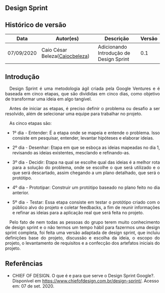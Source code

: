 
## Design Sprint
## Histórico de versão

<table>
  <thead>
    <tr>
      <th>Data</th>
           <th>Autor(es)</th>
      <th>Descrição</th>
      <th>Versão</th>
    </tr>
  </thead>
  <tbody>
    <tr>
      <td>07/09/2020</td>
      <td>Caio César Beleza(<a target="blank" href="https://github.com/Caiocbeleza">Caiocbeleza</a>)</td>
      <td>Adicionando Introdução de Design Sprint</td>
      <td>
        0.1
      </td>
    </tr>
  </tbody>
</table>

## Introdução

<p align="justify">&emsp;Design Sprint é uma metodologia ágil criada pela Google Ventures e é baseada em cinco etapas, que são divididas em cinco dias, como objetivo de transformar uma ideia em algo tangível.</p>
<p align="justify">&emsp;Antes de iniciar as etapas, é preciso definir o problema ou desafio a ser resolvido, além de selecionar uma equipe para trabalhar no projeto.</p>

<p align="justify">&emsp;As cinco etapas são:</p>

* <p align="justify">1º dia - Entender: É a etapa onde se mapeia e entende o problema. Isso consiste em pesquisar, entender, levantar hipóteses e elaborar ideias.</p>

* <p align="justify">2º dia - Desenhar: Etapa em que se esboça as ideias mapeadas no dia 1, revisando as ideias existentes, mesclando e refinando-as.</p>

* <p align="justify">3º dia - Decidir: Etapa na qual se escolhe qual das ideias é a melhor rota para a solução do problema, onde se escolhe o que será utilizado e o que será descartado, assim chegando a um plano detalhado, que será o protótipo.</p>

* <p align="justify">4º dia - Prototipar: Construir um protótipo baseado no plano feito no dia anterior.</p>

* <p align="justify">5º dia - Testar: Essa etapa consiste em testar o protótipo criado com o público alvo do projeto e coletar feedbacks, a fim de reunir informações e refinar as ideias para a aplicação real que será feita no projeto.</p>

<p align="justify">&emsp;Pelo fato de nem todas as pessoas do grupo terem muito conhecimento de design sprint e o não termos um tempo hábil para fazermos uma design sprint completa, foi feita uma versão adaptada de design sprint, que incluiu definições base do projeto, discussão e escolha da ideia, o escopo do projeto, o levantamento de requisitos e a confecção dos artefatos iniciais do projeto.</p>



## Referências
* CHIEF OF DESIGN. O que é e para que serve o Design Sprint Google?. Disponível em https://www.chiefofdesign.com.br/design-sprint/. Acesso em: 07 de set. 2020.
